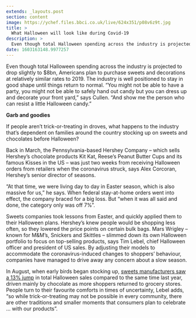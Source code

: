 ```yaml
--- 
extends: _layouts.post 
section: content 
image: https://ychef.files.bbci.co.uk/live/624x351/p08v6z9t.jpg 
title: > 
  What Halloween will look like during Covid-19 
description: > 
  Even though total Halloween spending across the industry is projected to drop slightly to $8bn, Americans plan to purchase sweets and decorations at relatively similar rates to 2019.“And show me the person who can resist a little Halloween candy.”Garb and goodiesIf people aren’t trick-or-treating in droves, what happens to the industry that’s dependent on families around the country stocking up on sweets and chocolates before Halloween?Sweets companies took lessons from Easter, and quickly applied them to their Halloween plans.Mars Wrigley – known for M&M’s, Snickers and Skittles – slimmed down its own Halloween portfolio to focus on top-selling products, says Tim Lebel, chief Halloween officer and president of US sales.In August, when early birds began stocking up, sweets manufacturers saw a 13% jump in total Halloween sales compared to the same time last year, driven mainly by chocolate as more shoppers returned to grocery stores. 
date: 1603163148.9977257 
--- 
```

<div><p>Even though total Halloween spending across the industry is projected to drop slightly to $8bn, Americans plan to purchase sweets and decorations at relatively similar rates to 2019. The industry is well positioned to stay in good shape until things return to normal. &#8220;You might not be able to have a party, you might not be able to safely hand out candy but you can dress up and decorate your front yard,&#8221; says Cullen. &#8220;And show me the person who can resist a little Halloween candy.&#8221;</p>
<p><strong>Garb and goodies</strong></p>
<p>If people aren&#8217;t trick-or-treating in droves, what happens to the industry that&#8217;s dependent on families around the country stocking up on sweets and chocolates before Halloween?</p>
<p>Back in March, the Pennsylvania-based Hershey Company &#8211; which sells Hershey&#8217;s chocolate products Kit Kat, Reese&#8217;s Peanut Butter Cups and its famous Kisses in the US &#8211; was just two weeks from receiving Halloween orders from retailers when the coronavirus struck, says Alex Corcoran, Hershey&#8217;s senior director of seasons.</p>
<p>&#8220;At that time, we were living day to day in Easter season, which is also massive for us,&#8221; he says. When federal stay-at-home orders went into effect, the company braced for a big loss. But &#8220;when it was all said and done, the category only was off 7%&#8221;.</p>
<p>Sweets companies took lessons from Easter, and quickly applied them to their Halloween plans. Hershey&#8217;s knew people would be shopping less often, so they lowered the price points on certain bulk bags. Mars Wrigley &#8211; known for M&amp;M&#8217;s, Snickers and Skittles &#8211; slimmed down its own Halloween portfolio to focus on top-selling products, says Tim Lebel, chief Halloween officer and president of US sales. By adjusting their models to accommodate the coronavirus-induced changes to shoppers&#8217; behaviour, companies have managed to drive away any concern about a slow season.</p>
<p>In August, when early birds began stocking up, <a href="https://candyusa.com/news/new-sales-data-shows-halloween-candy-sales-are-up-in-2020/">sweets manufacturers saw a 13% jump</a> in total Halloween sales compared to the same time last year, driven mainly by chocolate as more shoppers returned to grocery stores. People turn to their favourite comforts in times of uncertainty, Lebel adds, &#8220;so while trick-or-treating may not be possible in every community, there are other traditions and smaller moments that consumers plan to celebrate &#8230; with our products&#8221;.</p></div>
